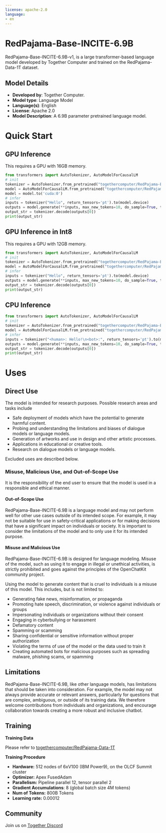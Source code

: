```yaml
---
license: apache-2.0
language:
- en
---
```


# RedPajama-Base-INCITE-6.9B

RedPajama-Base-INCITE-6.9B-v1, is a large transformer-based language model developed by Together Computer and trained on the RedPajama-Data-1T dataset.

## Model Details
- **Developed by**: Together Computer.
- **Model type**: Language Model
- **Language(s)**: English
- **License**: Apache 2.0
- **Model Description**: A 6.9B parameter pretrained language model.

# Quick Start

## GPU Inference

This requires a GPU with 16GB memory.
```python
from transformers import AutoTokenizer, AutoModelForCausalLM
# init
tokenizer = AutoTokenizer.from_pretrained("togethercomputer/RedPajama-Base-INCITE-6.9B-v1")
model = AutoModelForCausalLM.from_pretrained("togethercomputer/RedPajama-Base-INCITE-6.9B-v1", torch_dtype=torch.float16)
model = model.to('cuda:0')
# infer
inputs = tokenizer("Hello", return_tensors='pt').to(model.device)
outputs = model.generate(**inputs, max_new_tokens=10, do_sample=True, temperature=0.8)
output_str = tokenizer.decode(outputs[0])
print(output_str)
```

## GPU Inference in Int8

This requires a GPU with 12GB memory.

```python
from transformers import AutoTokenizer, AutoModelForCausalLM
# init
tokenizer = AutoTokenizer.from_pretrained("togethercomputer/RedPajama-Base-INCITE-6.9B-v1")
model = AutoModelForCausalLM.from_pretrained("togethercomputer/RedPajama-Base-INCITE-6.9B-v1", device_map="auto", load_in_8bit=True)
# infer
inputs = tokenizer("Hello", return_tensors='pt').to(model.device)
outputs = model.generate(**inputs, max_new_tokens=10, do_sample=True, temperature=0.8)
output_str = tokenizer.decode(outputs[0])
print(output_str)
```

## CPU Inference

```python
from transformers import AutoTokenizer, AutoModelForCausalLM
# init
tokenizer = AutoTokenizer.from_pretrained("togethercomputer/RedPajama-Base-INCITE-6.9B-v1")
model = AutoModelForCausalLM.from_pretrained("togethercomputer/RedPajama-Base-INCITE-6.9B-v1", torch_dtype=torch.bfloat16)
# infer
inputs = tokenizer("<human>: Hello!\n<bot>:", return_tensors='pt').to(model.device)
outputs = model.generate(**inputs, max_new_tokens=10, do_sample=True, temperature=0.8)
output_str = tokenizer.decode(outputs[0])
print(output_str)
```


# Uses

## Direct Use 

The model is intended for research purposes. Possible research areas and tasks include

- Safe deployment of models which have the potential to generate harmful content.
- Probing and understanding the limitations and biases of dialogue models or language models.
- Generation of artworks and use in design and other artistic processes.
- Applications in educational or creative tools.
- Research on dialogue models or language models.

Excluded uses are described below.

### Misuse, Malicious Use, and Out-of-Scope Use

It is the responsibility of the end user to ensure that the model is used in a responsible and ethical manner.

#### Out-of-Scope Use

RedPajama-Base-INCITE-6.9B is a language model and may not perform well for other use cases outside of its intended scope. 
For example, it may not be suitable for use in safety-critical applications or for making decisions that have a significant impact on individuals or society. 
It is important to consider the limitations of the model and to only use it for its intended purpose.

#### Misuse and Malicious Use

RedPajama-Base-INCITE-6.9B is designed for language modeling.
Misuse of the model, such as using it to engage in illegal or unethical activities, is strictly prohibited and goes against the principles of the OpenChatKit community project.

Using the model to generate content that is cruel to individuals is a misuse of this model. This includes, but is not limited to:

- Generating fake news, misinformation, or propaganda
- Promoting hate speech, discrimination, or violence against individuals or groups
- Impersonating individuals or organizations without their consent
- Engaging in cyberbullying or harassment
- Defamatory content
- Spamming or scamming
- Sharing confidential or sensitive information without proper authorization
- Violating the terms of use of the model or the data used to train it
- Creating automated bots for malicious purposes such as spreading malware, phishing scams, or spamming

## Limitations

RedPajama-Base-INCITE-6.9B, like other language models, has limitations that should be taken into consideration. 
For example, the model may not always provide accurate or relevant answers, particularly for questions that are complex, ambiguous, or outside of its training data. 
We therefore welcome contributions from individuals and organizations, and encourage collaboration towards creating a more robust and inclusive chatbot.

## Training

**Training Data**

Please refer to [togethercomputer/RedPajama-Data-1T](https://huggingface.co/datasets/togethercomputer/RedPajama-Data-1T)

**Training Procedure**

- **Hardware:** 512 nodes of 6xV100 (IBM Power9), on the OLCF Summit cluster
- **Optimizer:** Apex FusedAdam
- **Parallelism:** Pipeline parallel 12, tensor parallel 2
- **Gradient Accumulations**: 8 (global batch size 4M tokens)
- **Num of Tokens:** 800B Tokens
- **Learning rate:** 0.00012

## Community

Join us on [Together Discord](https://discord.gg/6ZVDU8tTD4)